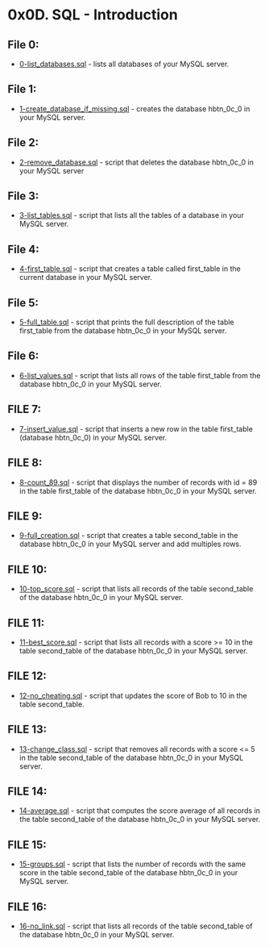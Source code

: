 # 0x0D. SQL - Introduction

## File 0:
* [0-list_databases.sql](./0-list_databases.sql) - lists all databases of your MySQL server.
## File 1:
* [1-create_database_if_missing.sql](./1-create_database_if_missing.sql) -  creates the database hbtn_0c_0 in your MySQL server.
## File 2:
* [2-remove_database.sql](./2-remove_database.sql) -  script that deletes the database hbtn_0c_0 in your MySQL server
## File 3:
* [3-list_tables.sql](./3-list_tables.sql) -  script that lists all the tables of a database in your MySQL server.
## File 4:
* [4-first_table.sql](./4-first_table.sql) -  script that creates a table called first_table in the current database in your MySQL server.
## File 5:
* [5-full_table.sql](./5-full_table.sql) -  script that prints the full description of the table first_table from the database hbtn_0c_0 in your MySQL server.

## File 6:
* [6-list_values.sql](./6-list_values.sql) - script that lists all rows of the table first_table from the database hbtn_0c_0 in your MySQL server.

## FILE 7: 
* [7-insert_value.sql](./7-insert_value.sql) - script that inserts a new row in the table first_table (database hbtn_0c_0) in your MySQL server.

## FILE 8: 
* [8-count_89.sql](./8-count_89.sql) - script that displays the number of records with id = 89 in the table first_table of the database hbtn_0c_0 in your MySQL server.

## FILE 9: 
* [9-full_creation.sql](./9-full_creation.sql) - script that creates a table second_table in the database hbtn_0c_0 in your MySQL server and add multiples rows.

## FILE 10: 
* [10-top_score.sql](./10-top_score.sql) - script that lists all records of the table second_table of the database hbtn_0c_0 in your MySQL server.

## FILE 11: 
* [11-best_score.sql](./11-best_score.sql) - script that lists all records with a score >= 10 in the table second_table of the database hbtn_0c_0 in your MySQL server.

## FILE 12: 
* [12-no_cheating.sql](./12-no_cheating.sql) - script that updates the score of Bob to 10 in the table second_table.

## FILE 13: 
* [13-change_class.sql](./13-change_class.sql) - script that removes all records with a score <= 5 in the table second_table of the database hbtn_0c_0 in your MySQL server.

## FILE 14: 
* [14-average.sql](./14-average.sql) - script that computes the score average of all records in the table second_table of the database hbtn_0c_0 in your MySQL server.

## FILE 15: 
* [15-groups.sql](./15-groups.sql) -  script that lists the number of records with the same score in the table second_table of the database hbtn_0c_0 in your MySQL server.

## FILE 16: 
* [16-no_link.sql](./16-no_link.sql) - script that lists all records of the table second_table of the database hbtn_0c_0 in your MySQL server.
